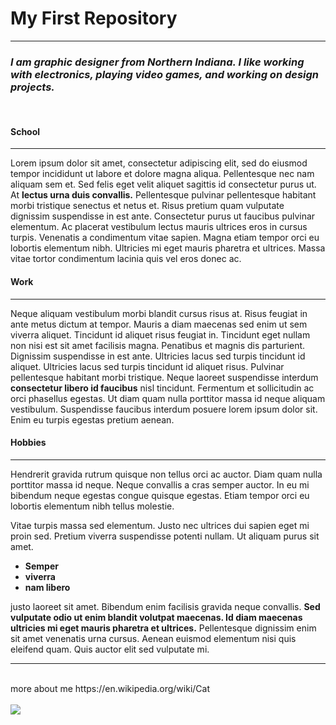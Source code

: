 # My First Repository
***

### *I am graphic designer from Northern Indiana. I like working with electronics, playing video games, and working on design projects.*
</br>

#### School
***
Lorem ipsum dolor sit amet, consectetur adipiscing elit, sed do eiusmod tempor incididunt ut labore et dolore magna aliqua. Pellentesque nec nam aliquam sem et. Sed felis eget velit aliquet sagittis id consectetur purus ut. At **lectus urna duis convallis.** Pellentesque pulvinar pellentesque habitant morbi tristique senectus et netus et. Risus pretium quam vulputate dignissim suspendisse in est ante. Consectetur purus ut faucibus pulvinar elementum. Ac placerat vestibulum lectus mauris ultrices eros in cursus turpis. Venenatis a condimentum vitae sapien. Magna etiam tempor orci eu lobortis elementum nibh. Ultricies mi eget mauris pharetra et ultrices. Massa vitae tortor condimentum lacinia quis vel eros donec ac.

#### Work
***
Neque aliquam vestibulum morbi blandit cursus risus at. Risus feugiat in ante metus dictum at tempor. Mauris a diam maecenas sed enim ut sem viverra aliquet. Tincidunt id aliquet risus feugiat in. Tincidunt eget nullam non nisi est sit amet facilisis magna. Penatibus et magnis dis parturient. Dignissim suspendisse in est ante. Ultricies lacus sed turpis tincidunt id aliquet. Ultricies lacus sed turpis tincidunt id aliquet risus. Pulvinar pellentesque habitant morbi tristique. Neque laoreet suspendisse interdum **consectetur libero id faucibus** nisl tincidunt. Fermentum et sollicitudin ac orci phasellus egestas. Ut diam quam nulla porttitor massa id neque aliquam vestibulum. Suspendisse faucibus interdum posuere lorem ipsum dolor sit. Enim eu turpis egestas pretium aenean.

#### Hobbies
***
Hendrerit gravida rutrum quisque non tellus orci ac auctor. Diam quam nulla porttitor massa id neque. Neque convallis a cras semper auctor. In eu mi bibendum neque egestas congue quisque egestas. Etiam tempor orci eu lobortis elementum nibh tellus molestie. 

Vitae turpis massa sed elementum. Justo nec ultrices dui sapien eget mi proin sed. Pretium viverra suspendisse potenti nullam. Ut aliquam purus sit amet.
</br>
* **Semper** 
* **viverra**
* **nam libero**

justo laoreet sit amet. Bibendum enim facilisis gravida neque convallis. **Sed vulputate odio ut enim blandit volutpat maecenas. Id diam maecenas ultricies mi eget mauris pharetra et ultrices.** Pellentesque dignissim enim sit amet venenatis urna cursus. Aenean euismod elementum nisi quis eleifend quam. Quis auctor elit sed vulputate mi.
***
</br>
more about me
https://en.wikipedia.org/wiki/Cat
</br>
</br>

<img src="https://i.kym-cdn.com/photos/images/original/000/242/592/1c8.jpg">


